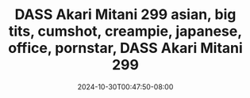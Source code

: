 --- 
title: "DASS Akari Mitani 299  asian, big tits, cumshot, creampie, japanese, office, pornstar, DASS Akari Mitani 299"
description: "video   DASS Akari Mitani 299  asian, big tits, cumshot, creampie, japanese, office, pornstar, DASS Akari Mitani 299 yandek   new"
date: 2024-10-30T00:47:50-08:00
file_code: "dahegsq1hq12"
draft: false
cover: "xwt33gm0tlb657sb.jpg"
tags: ["DASS", "Akari", "Mitani", "big", "DASS", "Akari", "Mitani", "bokep-indo", "bokep-viral", "bokep-ig"]
length: 8453
fld_id: "1391754"
foldername: "Akarimitaniupdate"
categories: ["Akarimitaniupdate"]
views: 3
---